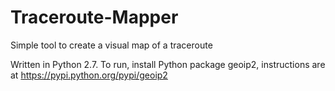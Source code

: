 # Traceroute-Mapper
Simple tool to create a visual map of a traceroute

Written in Python 2.7. To run, install Python package geoip2, instructions are at https://pypi.python.org/pypi/geoip2
